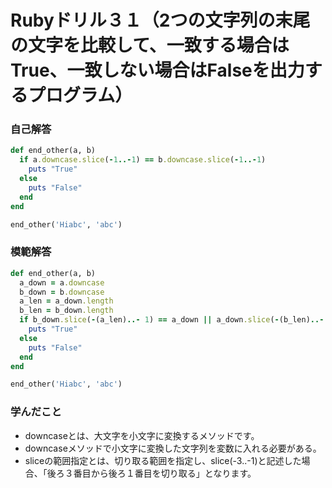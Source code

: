 # Rubyドリル３１（2つの文字列の末尾の文字を比較して、一致する場合はTrue、一致しない場合はFalseを出力するプログラム）
### 自己解答
```ruby
def end_other(a, b)
  if a.downcase.slice(-1..-1) == b.downcase.slice(-1..-1)
    puts "True"
  else
    puts "False"
  end
end

end_other('Hiabc', 'abc')
```

### 模範解答
```ruby
def end_other(a, b)
  a_down = a.downcase
  b_down = b.downcase
  a_len = a_down.length
  b_len = b_down.length
  if b_down.slice(-(a_len)..- 1) == a_down || a_down.slice(-(b_len)..- 1) == b_down
    puts "True"
  else
    puts "False"
  end
end

end_other('Hiabc', 'abc')
```

### 学んだこと
- downcaseとは、大文字を小文字に変換するメソッドです。
- downcaseメソッドで小文字に変換した文字列を変数に入れる必要がある。
- sliceの範囲指定とは、切り取る範囲を指定し、slice(-3..-1)と記述した場合、「後ろ３番目から後ろ１番目を切り取る」となります。
